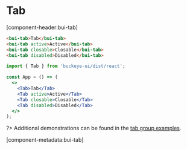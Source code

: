 # Tab

[component-header:bui-tab]

```html preview
<bui-tab>Tab</bui-tab>
<bui-tab active>Active</bui-tab>
<bui-tab closable>Closable</bui-tab>
<bui-tab disabled>Disabled</bui-tab>
```

```jsx react
import { Tab } from 'buckeye-ui/dist/react';

const App = () => (
  <>
    <Tab>Tab</Tab>
    <Tab active>Active</Tab>
    <Tab closable>Closable</Tab>
    <Tab disabled>Disabled</Tab>
  </>
);
```

?> Additional demonstrations can be found in the [tab group examples](/components/tab-group).

[component-metadata:bui-tab]
